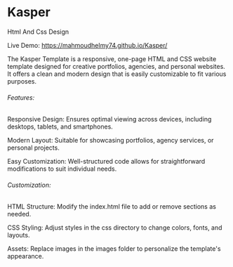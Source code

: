 # Kasper
Html And Css Design

Live Demo:
https://mahmoudhelmy74.github.io/Kasper/

The Kasper Template is a responsive, one-page HTML and CSS website template designed for creative portfolios, agencies, and personal websites. It offers a clean and modern design that is easily customizable to fit various purposes.

<h6>Features:</h6>
<P>Responsive Design: Ensures optimal viewing across devices, including desktops, tablets, and smartphones.</P>
<P>Modern Layout: Suitable for showcasing portfolios, agency services, or personal projects.</P>
<P>Easy Customization: Well-structured code allows for straightforward modifications to suit individual needs.</P>

<h6>Customization:</h6>
<p>HTML Structure: Modify the index.html file to add or remove sections as needed.</p>
<p>CSS Styling: Adjust styles in the css directory to change colors, fonts, and layouts.</p>
<p>Assets: Replace images in the images folder to personalize the template's appearance.</p>
